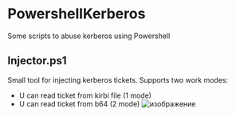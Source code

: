 # PowershellKerberos
Some scripts to abuse kerberos using Powershell

## Injector.ps1
Small tool for injecting kerberos tickets. Supports two work modes:
- U can read ticket from kirbi file (1 mode)
- U can read ticket from b64 (2 mode)
![изображение](https://user-images.githubusercontent.com/92790655/233820720-87d96963-d416-477e-a7ce-68988bc6295d.png)
